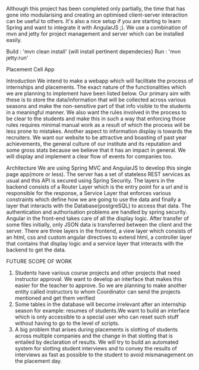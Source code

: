 Although this project has been completed only partially, the time that has gone into modularising and creating an optimised client-server interaction can be useful to others. It's also a nice setup if you are starting to learn Spring and want to integrate it with AngularJS ;). We use a combination of mvn and jetty for project management and server which can be installed easily. 

Build : 'mvn clean install' {will install pertinent dependecies}
Run : 'mvn jetty:run'

Placement Cell App

Introduction
We intend to make a webapp which will facilitate the process of internships and placements. The exact nature of the functionalities which we are planning to implement have been listed below. Our primary aim with these is to store the data/information that will be collected across various seasons and make the non-sensitive part of that info visible to the students in a meaningful manner. We also want the rules involved in the process to be clear to the students and make this in such a way that enforcing those rules requires minimal manual work as a result of which the process will be less prone to mistakes. Another aspect to information display is towards the recruiters. We want our website to be attractive and boasting of past year achievements, the general culture of our institute and its reputation and some gross stats because we believe that it has an impact in general. We will display and implement a clear flow of events for companies too.

Architecture
We are using Spring MVC and AngularJS to develop this single page app(more or less).
The server has a set of stateless REST services as usual and this API is secured using Spring Security. The layers in
the backend consists of a Router Layer which is the entry point for a url and is responsible for the response, a Service
Layer that enforces various constraints which define how we are going to use the data and finally a layer that interacts
with the Database(postgreSQL) to access that data. The authentication and authorisation problems are handled by spring security.
Angular in the front-end takes care of all the display logic. After transfer of some files initially, only JSON data is transferred between the client and the server. There are three
layers in the frontend, a view layer which consists of an html, css and custom angular
directives to extend html, a controller layer that contains that display logic and a service
layer that interacts with the backend to get the data.

FUTURE SCOPE OF WORK
1. Students have various course projects and other projects that need instructor approval. We want to develop an interface that makes this easier for the teacher to approve. So we are planning to make another entity called instructors to whom Coordinator can send the projects mentioned and get them verified
2. Some tables in the database will become irrelevant after an internship season for example: resumes of students.We want to build an interface which is only accessible to a special user who can reset such stuff without having to go to the level of scripts.
3. A big problem that arises during placements is slotting of students across multiple
companies and the change in that slotting that is entailed by declaration of results. We will try to build an automated system for slotting student interviews and to convey the results of interviews as fast as possible to the student to avoid mismanagement on the placement day.
